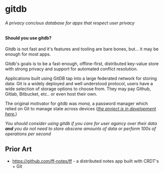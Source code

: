 # gitdb

###### A privacy concious database for apps that respect user privacy 



#### Should you use gitdb?

Gitdb is not fast and it's features and tooling are bare bones, but... it may be enough for most apps.

Gitdb's goals is to be a fast-enough, offline-first, distributed key-value store with strong privacy and support for automated conflict resolution.

Applications built using GitDB tap into a large federated network for storing data: Git is a widely deployed and well understood protocol, users have a wide selection of storage options to choose from. They may pay Github, Gitlab, Bitbucket, etc.. or even host their own. 

The original motivator for gitdb was *mona,* a password manager which relied on Git to manage state across devices (*[the project is in development here.](https://github.com/the-gitdb-cooperative/mona)*)

*You should consider using gitdb if you care for user agancy over their data **and** you do not need to store obscene amounts of data or perform 100s of operations per second*

## Prior Art

- https://github.com/ff-notes/ff - a distributed notes app built with CRDT's + Git
